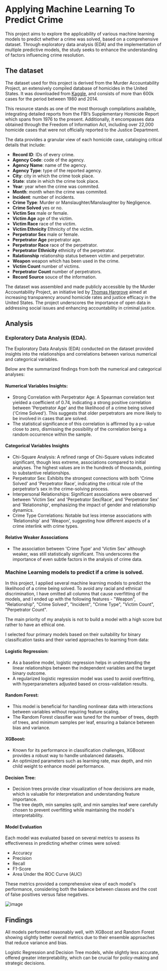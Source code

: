 # Applying Machine Learning To Predict Crime

This project aims to explore the applicability of various machine learning models to predict whether a crime was solved, based on a comprehensive dataset. Through exploratory data analysis (EDA) and the implementation of multiple predictive models, the study seeks to enhance the understanding of factors influencing crime resolution.

## The dataset

The dataset used for this project is derived from the Murder Accountability Project, an extensively compiled database of homicides in the United States. It was downloaded from [Kaggle](https://www.kaggle.com/datasets/jyzaguirre/us-homicide-reports), and consists of more than 600k cases for the period between 1980 and 2014.

This resource stands as one of the most thorough compilations available, integrating detailed reports from the FBI’s Supplementary Homicide Report which spans from 1976 to the present. Additionally, it encompasses data obtained through the Freedom of Information Act, including over 22,000 homicide cases that were not officially reported to the Justice Department.

The data provides a granular view of each homicide case, cataloging critical details that include:

- **Record ID**: IDs of every crime.
- **Agency Code**: code of the agency.
- **Agency Name**: name of the agency.
- **Agency Type**: type of the reported agency.
- **City**: city in which the crime took place.
- **State**: state in which the crime took place.
- **Year**: year when the crime was commited.
- **Month**: month when the crime was commited.
- **Incident**: number of incidents.
- **Crime Type**: Murder or Manslaughter/Manslaughter by Negligence.
- **Crime Solved** yes or no.
- **Victim Sex** male or female.
- **Victim Age** age of the victim.
- **Victim Race** race of the victim.
- **Victim Ethnicity** Ethnicity of the victim.
- **Perpetrator Sex** male or female.
- **Perpetrator Age** perpetrator age.
- **Perpetrator Race** race of the perpetrator.
- **Perpetrator Ethnicity** ethnicity of the perpetrator.
- **Ralationship** relationship status between victim and perpetrator.
- **Weapon** weapon which has been used in the crime.
- **Victim Count** number of victims.
- **Perpetrator Count** number of perpetrators.
- **Record Source** souce of the information.

The dataset was assembled and made publicly accessible by the Murder Accountability Project, an initiative led by [Thomas Hargrove](https://www.murderdata.org/p/who-we-are.html) aimed at increasing transparency around homicide rates and justice efficacy in the United States. The project underscores the importance of open data in addressing social issues and enhancing accountability in criminal justice.

## Analysis

### Exploratory Data Analysis (EDA).

The Exploratory Data Analysis (EDA) conducted on the dataset provided insights into the relationships and correlations between various numerical and categorical variables.

Below are the summarized findings from both the numerical and categorical analyses:

#### Numerical Variables Insights:

- Strong Correlation with Perpetrator Age:
  A Spearman correlation test yielded a coefficient of 0.74, indicating a strong positive correlation between 'Perpetrator Age' and the likelihood of a crime being solved ('Crime Solved'). This suggests that older perpetrators are more likely to be involved in cases that are solved.
- The statistical significance of this correlation is affirmed by a p-value close to zero, dismissing the possibility of the correlation being a random occurrence within the sample.

#### Categorical Variables Insights

- Chi-Square Analysis:
  A refined range of Chi-Square values indicated significant, though less extreme, associations compared to initial analyses. The highest values are in the hundreds of thousands, pointing to substantive relationships.
- Perpetrator Sex: Exhibits the strongest connections with both 'Crime Solved' and 'Perpetrator Race', indicating the critical role of the perpetrator’s sex in the crime-solving process.
- Interpersonal Relationships: Significant associations were observed between 'Victim Sex' and 'Perpetrator Sex/Race', and 'Perpetrator Sex' and 'Relationship', emphasizing the impact of gender and relationship dynamics.
- Crime Type Correlations: Notable but less intense associations with 'Relationship' and 'Weapon', suggesting how different aspects of a crime interlink with crime types.

#### Relative Weaker Associations

- The association between 'Crime Type' and 'Victim Sex' although weaker, was still statistically significant. This underscores the importance of even subtle factors in the analysis of crime data.

### Machine Learning models to predict if a crime is solved.

In this project, I applied several machine learning models to predict the likelihood of a crime being solved. To avoid any racial and ethnical discrimination, I have omitted all columns that cause overfitting of the models, and I ended up with the following features - "Weapon", "Relationship", "Crime Solved", "Incident", "Crime Type", "Victim Count", "Perpetrator Count".

The main priority of my analysis is not to build a model with a high score but rather to have an ethical one.

I selected four primary models based on their suitability for binary classification tasks and their varied approaches to learning from data:

#### Logistic Regression:

- As a baseline model, logistic regression helps in understanding the linear relationships between the independent variables and the target binary outcome.
- A regularized logistic regression model was used to avoid overfitting, with hyperparameters adjusted based on cross-validation results.

#### Random Forest:

- This model is beneficial for handling nonlinear data with interactions between variables without requiring feature scaling.
- The Random Forest classifier was tuned for the number of trees, depth of trees, and minimum samples per leaf, ensuring a balance between bias and variance.

#### XGBoost:

- Known for its performance in classification challenges, XGBoost provides a robust way to handle unbalanced datasets.
- An optimized parameters such as learning rate, max depth, and min child weight to enhance model performance.

#### Decision Tree:

- Decision trees provide clear visualization of how decisions are made, which is valuable for interpretation and understanding feature importance.
- The tree depth, min samples split, and min samples leaf were carefully chosen to prevent overfitting while maintaining the model's interpretability.

#### Model Evaluation

Each model was evaluated based on several metrics to assess its effectiveness in predicting whether crimes were solved:

- Accuracy
- Precision
- Recall
- F1-Score
- Area Under the ROC Curve (AUC)

These metrics provided a comprehensive view of each model's performance, considering both the balance between classes and the cost of false positives versus false negatives.

![image](https://github.com/aakankshaxx/Crime_Analysis_Prediction/assets/104255388/1ab264b1-b4b2-49df-bd37-11c75c153bed)

## Findings

All models performed reasonably well, with XGBoost and Random Forest showing slightly better overall metrics due to their ensemble approaches that reduce variance and bias.

Logistic Regression and Decision Tree models, while slightly less accurate, offered greater interpretability, which can be crucial for policy-making and strategic decisions.

